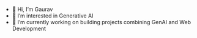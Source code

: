- 👋 Hi, I’m Gaurav
- 👀 I’m interested in Generative AI
- 🌱 I’m currently working on building projects combining GenAI and Web Development

<!---
GA00AV/GA00AV is a ✨ special ✨ repository because its `README.md` (this file) appears on your GitHub profile.
You can click the Preview link to take a look at your changes.
--->
